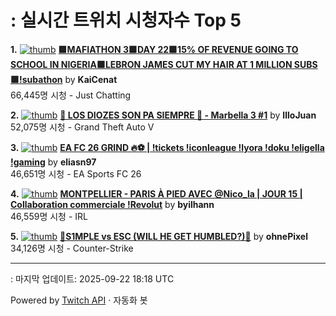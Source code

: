 # : 실시간 트위치 시청자수 Top 5

**1.** [![thumb](https://static-cdn.jtvnw.net/previews-ttv/live_user_kaicenat-320x180.jpg)](https://twitch.tv/KaiCenat)
**[🟪MAFIATHON 3🟪DAY 22🟪15% OF REVENUE GOING TO SCHOOL IN NIGERIA🟪LEBRON JAMES CUT MY HAIR AT 1 MILLION SUBS🟪!subathon](https://twitch.tv/KaiCenat)** by **KaiCenat**<br>66,445명 시청  - Just Chatting

**2.** [![thumb](https://static-cdn.jtvnw.net/previews-ttv/live_user_illojuan-320x180.jpg)](https://twitch.tv/IlloJuan)
**[🌴 LOS DIOZES SON PA SIEMPRE 🌴 - Marbella 3 #1](https://twitch.tv/IlloJuan)** by **IlloJuan**<br>52,075명 시청  - Grand Theft Auto V

**3.** [![thumb](https://static-cdn.jtvnw.net/previews-ttv/live_user_eliasn97-320x180.jpg)](https://twitch.tv/eliasn97)
**[EA FC 26 GRIND 🔥⚽️ | !tickets !iconleague !lyora !doku !eligella !gaming](https://twitch.tv/eliasn97)** by **eliasn97**<br>46,651명 시청  - EA Sports FC 26

**4.** [![thumb](https://static-cdn.jtvnw.net/previews-ttv/live_user_byilhann-320x180.jpg)](https://twitch.tv/byilhann)
**[MONTPELLIER - PARIS À PIED AVEC @Nico_la | JOUR 15 | Collaboration commerciale !Revolut](https://twitch.tv/byilhann)** by **byilhann**<br>46,559명 시청  - IRL

**5.** [![thumb](https://static-cdn.jtvnw.net/previews-ttv/live_user_ohnepixel-320x180.jpg)](https://twitch.tv/ohnePixel)
**[🔴S1MPLE vs ESC (WILL HE GET HUMBLED?)🔴](https://twitch.tv/ohnePixel)** by **ohnePixel**<br>34,126명 시청  - Counter-Strike


---
: 마지막 업데이트: 2025-09-22 18:18 UTC

Powered by [Twitch API](https://dev.twitch.tv/docs/api/reference) · 자동화 봇
